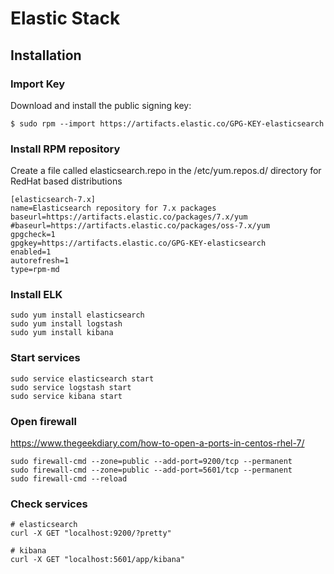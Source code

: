 # Elastic Stack 

## Installation  

### Import Key  

Download and install the public signing key:  

```
$ sudo rpm --import https://artifacts.elastic.co/GPG-KEY-elasticsearch
```

### Install RPM repository  

Create a file called elasticsearch.repo in the /etc/yum.repos.d/ directory for RedHat based distributions

```
[elasticsearch-7.x]
name=Elasticsearch repository for 7.x packages
baseurl=https://artifacts.elastic.co/packages/7.x/yum
#baseurl=https://artifacts.elastic.co/packages/oss-7.x/yum
gpgcheck=1
gpgkey=https://artifacts.elastic.co/GPG-KEY-elasticsearch
enabled=1
autorefresh=1
type=rpm-md
```

### Install  ELK  
```
sudo yum install elasticsearch
sudo yum install logstash
sudo yum install kibana
```

### Start services  
```
sudo service elasticsearch start
sudo service logstash start
sudo service kibana start
```
### Open firewall
https://www.thegeekdiary.com/how-to-open-a-ports-in-centos-rhel-7/  
```
sudo firewall-cmd --zone=public --add-port=9200/tcp --permanent
sudo firewall-cmd --zone=public --add-port=5601/tcp --permanent
sudo firewall-cmd --reload
```

### Check services  
```
# elasticsearch
curl -X GET "localhost:9200/?pretty"

# kibana
curl -X GET "localhost:5601/app/kibana"
```
